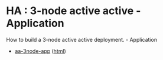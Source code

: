 # HA : 3-node active active - Application

How to build a 3-node active active deployment. - Application

* [aa-3node-app](src/site/markdown/index.md) ([html](https://plord12.github.io/samples/10.4.0-SNAPSHOT/highavailability/aa-3node/aa-3node-app/))
